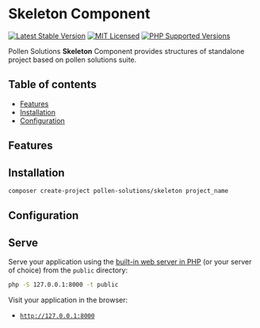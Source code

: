 # Skeleton Component

[![Latest Stable Version](https://img.shields.io/packagist/v/pollen-solutions/skeleton.svg?style=for-the-badge)](https://packagist.org/packages/pollen-solutions/skeleton)
[![MIT Licensed](https://img.shields.io/badge/license-MIT-green?style=for-the-badge)](LICENSE.md)
[![PHP Supported Versions](https://img.shields.io/badge/PHP->=7.4-8892BF?style=for-the-badge&logo=php)](https://www.php.net/supported-versions.php)

Pollen Solutions **Skeleton** Component provides structures of standalone project based on pollen solutions suite.

## Table of contents

- [Features](#Features)
- [Installation](#Installation)
- [Configuration](#Configuration)

## Features

## Installation

```sh
composer create-project pollen-solutions/skeleton project_name
```

## Configuration

## Serve

Serve your application using the [built-in web server in PHP](https://www.php.net/manual/en/features.commandline.webserver.php) (or your server of choice) from the `public` directory:

```sh
php -S 127.0.0.1:8000 -t public
```

Visit your application in the browser:

- [`http://127.0.0.1:8000`](http://127.0.0.1:8000)

